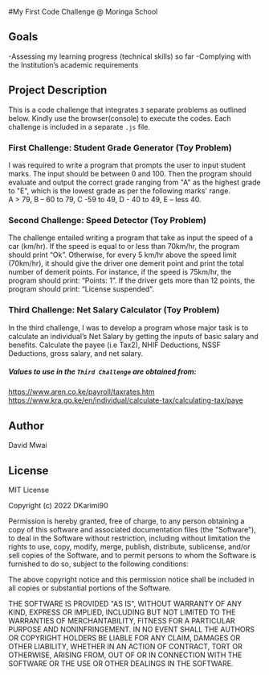 #My First Code Challenge @ Moringa School

## Goals
-Assessing my learning progress (technical skills) so far 
-Complying with the Institution’s academic requirements 

## Project Description  
This is a code challenge that integrates `3` separate problems as outlined below. Kindly use the browser(console) to execute the codes. Each challenge is included in a separate `.js` file. 

### First Challenge: Student Grade Generator (Toy Problem)
I was required to write a program that prompts the user to input student marks. The input should be between 0 and 100. Then the program should evaluate and output the correct grade ranging from "A" as the highest grade to "E", which is the lowest grade as per the following marks' range.  
A > 79, B – 60 to 79, C -59 to 49, D - 40 to 49, E – less 40. 

### Second Challenge: Speed Detector (Toy Problem)
The challenge entailed writing a program that take as input the speed of a car (km/hr). If the speed is equal to or less than 70km/hr, the program should print “Ok”. Otherwise, for every 5 km/hr above the speed limit (70km/hr), it should give the driver one demerit point and print the total number of demerit points. 
For instance, if the speed is 75km/hr, the program should print: “Points: 1”. If the driver gets more than 12 points, the program should print: “License suspended”. 

### Third Challenge: Net Salary Calculator (Toy Problem)
In the third challenge, I was to develop a program whose major task is to calculate an individual’s Net Salary by getting the inputs of basic salary and benefits. Calculate the payee (i.e Tax2), NHIF Deductions, NSSF Deductions, gross salary, and net salary. 

##### Values to use in the `Third Challenge` are obtained from: 
https://www.aren.co.ke/payroll/taxrates.htm
https://www.kra.go.ke/en/individual/calculate-tax/calculating-tax/paye

## Author 
David Mwai

## License 
MIT License

Copyright (c) 2022 DKarimi90

Permission is hereby granted, free of charge, to any person obtaining a copy
of this software and associated documentation files (the "Software"), to deal
in the Software without restriction, including without limitation the rights
to use, copy, modify, merge, publish, distribute, sublicense, and/or sell
copies of the Software, and to permit persons to whom the Software is
furnished to do so, subject to the following conditions:

The above copyright notice and this permission notice shall be included in all
copies or substantial portions of the Software.

THE SOFTWARE IS PROVIDED "AS IS", WITHOUT WARRANTY OF ANY KIND, EXPRESS OR
IMPLIED, INCLUDING BUT NOT LIMITED TO THE WARRANTIES OF MERCHANTABILITY,
FITNESS FOR A PARTICULAR PURPOSE AND NONINFRINGEMENT. IN NO EVENT SHALL THE
AUTHORS OR COPYRIGHT HOLDERS BE LIABLE FOR ANY CLAIM, DAMAGES OR OTHER
LIABILITY, WHETHER IN AN ACTION OF CONTRACT, TORT OR OTHERWISE, ARISING FROM,
OUT OF OR IN CONNECTION WITH THE SOFTWARE OR THE USE OR OTHER DEALINGS IN THE
SOFTWARE.